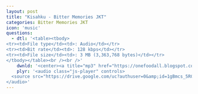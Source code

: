 ```yaml
---
layout: post
title: "Kisahku - Bitter Memories JKT"
categories: Bitter Memories JKT
icon: 'music'
questions:
  - dtl: '<table><tbody>
<tr><td>File type</td><td>: Audio</td></tr>
<tr><td>Bit rate</td><td>: 128 kbps</td></tr>
<tr><td>File size</td><td>: 3 MB (3,363,768 bytes)</td></tr>
</tbody></table><br /><br />'
    dwnld: '<center><a title="mp3" href="https://onefoodall.blogspot.com/2019/09/blog-post_29.html?u=U2FsdGVkX18l%2Ff8fMYiXDkO7cPuKPPqwQvJobY2tM7BejkY1MiawtIJFRilXIS1S%2BBj8r9cSZp7yvgm8LojzybaXBv9mV1MM0fOhprdLfbMLav43khdK1ab1GqZqvo%2BUTiC6YxHgaRKDROO2qQlE2fXJCyAUORuj0TG1QbsR5WdYykT1cBA1YZaBFEWs%2FjeT" class="ut" target="_blank"><span class="feather-icon icon-download"> Download</span></a></center><br /><br />'
    plyr: '<audio class="js-player" controls>
  <source src="https://drive.google.com/uc?authuser=0&amp;id=1gBmcs_5RCPmxnPDPE6bErpee_-LK52Fo&amp;export=download" type="audio/mp3">
</audio>'
---
```

